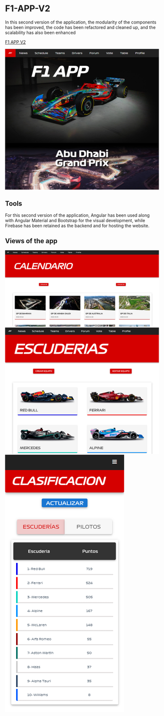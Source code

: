 # F1-APP-V2

In this second version of the application, the modularity of the components has been improved, the code has been refactored and cleaned up, 
and the scalability has also been enhanced

  [F1 APP V2](https://f1-app-v2.web.app/)

![alt text](https://github.com/Thaniel/F1-APP/blob/main/img/home.png)


## Tools

For this second version of the application, Angular has been used along with Angular Material and Bootstrap for the visual development, 
while Firebase has been retained as the backend and for hosting the website.

## Views of the app

![alt text](https://github.com/Thaniel/F1-APP/blob/main/img/schedule.png)
![alt text](https://github.com/Thaniel/F1-APP/blob/main/img/drivers.png)
![alt text](https://github.com/Thaniel/F1-APP/blob/main/img/table.png)